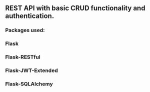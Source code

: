 ## REST API with basic CRUD functionality and authentication.
### Packages used:
### Flask
### Flask-RESTful
### Flask-JWT-Extended
### Flask-SQLAlchemy

